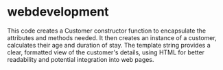 # webdevelopment
This code creates a Customer constructor function to encapsulate the attributes and methods needed. It then creates an instance of a customer, calculates their age and duration of stay. The template string provides a clear, formatted view of the customer's details, using HTML for better readability and potential integration into web pages.
